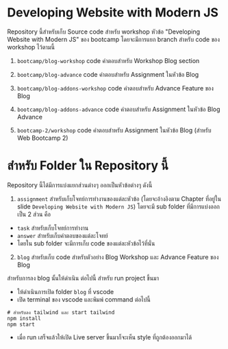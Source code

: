 # Developing Website with Modern JS

Repository นี้สำหรับเก็บ Source code สำหรับ workshop หัวข้อ "Developing Website with Modern JS" ของ bootcamp โดยจะมีการแยก branch สำหรับ code ของ workshop ไว้ตามนี้

1. `bootcamp/blog-workshop` code คำตอบสำหรับ Workshop Blog section

2. `bootcamp/blog-advance` code คำตอบสำหรับ Assignment ในหัวข้อ Blog

3. `bootcamp/blog-addons-workshop` code คำตอบสำหรับ Advance Feature ของ Blog

4. `bootcamp/blog-addons-advance` code คำตอบสำหรับ Assignment ในหัวข้อ Blog Advance

5. `bootcamp-2/workshop` code คำตอบสำหรับ Assignment ในหัวข้อ Blog (สำหรับ Web Bootcamp 2)

# สำหรับ Folder ใน Repository นี้
Repository นี้ได้มีการแบ่งแยกส่วนต่างๆ ออกเป็นหัวข้อต่างๆ ดังนี้
1. `assignment` สำหรับเก็บโจทย์การทำงานของแต่ละหัวข้อ (โดยจะอ้างอิงตาม Chapter ที่อยู่ใน slide `Developing Website with Modern JS`) โดยจะมี sub folder ที่มีการแบ่งออกเป็น 2 ส่วน คือ 
  - `task` สำหรับเก็บโจทย์การทำงาน
  - `answer` สำหรับเก็บคำตอบของแต่ละโจทย์
- โดยใน sub folder จะมีการเก็บ code ของแต่ละหัวข้อไว้ที่นั่น
2. `blog` สำหรับเก็บ code สำหรับตัวอย่าง Blog Workshop และ Advance Feature ของ Blog

สำหรับการลง blog นั้นให้ดำเนิน ต่อไปนี้ สำหรับ run project ขึ้นมา
- ให้ดำเนินการเปิด folder `blog` ที่ vscode
- เปิด terminal ของ vscode และพิมพ์ command ต่อไปนี้
```shell
# สำหรับลง tailwind และ start tailwind
npm install
npm start
```
- เมื่อ run เสร็จแล้วให้เปิด Live server ขึ้นมาก็จะเห็น style ที่ถูกต้องออกมาได้